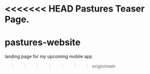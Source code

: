 <<<<<<< HEAD
Pastures Teaser Page.
=======
# pastures-website
landing page for my upcoming mobile app
>>>>>>> origin/main
